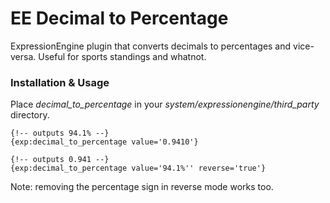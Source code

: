 EE Decimal to Percentage
========================

ExpressionEngine plugin that converts decimals to percentages and vice-versa. Useful for sports standings and whatnot.

### Installation & Usage
Place *decimal_to_percentage* in your *system/expressionengine/third_party* directory.

```
{!-- outputs 94.1% --}
{exp:decimal_to_percentage value='0.9410'} 

{!-- outputs 0.941 --}
{exp:decimal_to_percentage value='94.1%'' reverse='true'} 
```
Note: removing the percentage sign in reverse mode works too.
